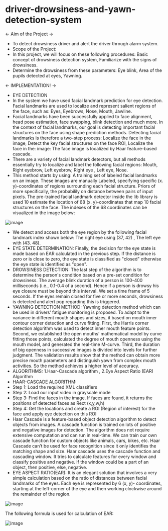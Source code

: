 # driver-drowsiness-and-yawn-detection-system
<- Aim of the Project ->
 
- To detect drowsiness driver and alert the driver through alarm system.
- Scope of the Project:
- In this project, we will focus on these following procedures: Basic concept of drowsiness detection system, Familiarize with the signs of drowsiness.
- Determine the drowsiness from these parameters: Eye blink, Area of the pupils detected at eyes, Yawning.

<- IMPLEMENTATION! ->

- EYE DETECTION
- In the system we have used facial landmark prediction for eye detection. Facial landmarks are used to localize and represent salient regions of the face, such as: Eyes, Eyebrows, Nose, Mouth, Jawline.
- Facial landmarks have been successfully applied to face alignment, head pose estimation, face swapping, blink detection and much more. In the context of facial landmarks, our goal is detecting important facial structures on the face using shape prediction methods. Detecting facial landmarks is therefore a two-step process: Localize the face in the image, Detect the key facial structures on the face ROI, Localize the face in the: image: The face image is localized by Haar feature-based cascade.
- There are a variety of facial landmark detectors, but all methods essentially try to localize and label the following facial regions: Mouth, Right eyebrow, Left eyebrow, Right eye , Left eye, Nose.
- This method starts by using:
A training set of labeled facial landmarks on an image. These images are manually Labeled, specifying specific (x. y)-coordinates of regions surrounding each facial structure. Priors of more specifically, the probabilily on distance between pairs of input pixels. The pre-trained facial landmark detector inside the lib library is used 10 estimate the location of 68 (x. y)-coordinates that map 10 facial structures on the face. The indexes of the 68 coordinates can be visualized in the image below:

![image](https://github.com/Madhusudan1712/driver-drowsiness-and-yawn-detection-system/assets/146712964/abd3aae2-a2bd-4673-b030-e87ba42a6a83)

- We detect and access both the eye region by the following facial landmark index shown below: The right eye using (37, 42) , The left eye with (43. 48).
- EYE STATE DETERMINATION: Finally, the decision for the eye state is made based on EAR calculated in the previous step. If the distance is zero or is close to zero, the eye state is classified as "closed" otherwise the eye state is identified as "open".
- DROWSINESS DETECTION: The last step of the algorithm is to determine the person's condition based on a pre-set condition for drowsiness. The average blink duration of a person is 100-400 milliseconds (i.e., 0.1-0.4 of a second). Hence if a person is drowsy his eye closure must be beyond this interval. We set a time frame of 5 seconds. If the eyes remain closed for five or more seconds, drowsiness is detected and alert pop regarding this is triggered.
- YAWNING DETECTION METHOD: Yawning detection method which can be used in drivers’ fatigue monitoring is proposed. To adapt to the variance in different mouth shapes and sizes, it based on mouth inner contour corner detection and curve fitting. First, the Harris corner detection algorithm was used to detect inner mouth feature points. Second, we established the open mouths’ mathematical model by curve fitting those points, calculated the degree of mouth openness using the mouth model, and generated the real-time M-curve. Third, the duration of big openness in successive images is divided into levels for further judgment. The validation results show that the method can obtain more precise mouth parameters and distinguish yawn from complex mouth activities. So the method achieves a higher level of accuracy.
- ALGORITHMS: 1.Haar-Cascade algorithm , 2.Eye Aspect Ratio (EAR) Algorithm
- HAAR-CASCADE ALGORITHM:
- Step 1: Load the required XML classifiers
- Step 2: Load our input video in grayscale mode
- Step 3: Find the faces in the image. If faces are found, it returns the positions of detected faces as Rect (x,y,w,h)
- Step 4: Get the locations and create a ROI (Region of interest) for the face and apply eye detection on this ROI
- Haar Cascade is a feature-based object detection algorithm to detect objects from images. A cascade function is trained on lots of positive and negative images for detection. The algorithm does not require extensive computation and can run in real-time. We can train our own cascade function for custom objects like animals, cars, bikes, etc. Haar Cascade can’t be used for face recognition since it only identifies the matching shape and size. Haar cascade uses the cascade function and cascading window. It tries to calculate features for every window and classify positive and negative. If the window could be a part of an object, then positive, else, negative.
- EYE ASPECT RATIO(EAR): It is an elegant solution that involves a very simple calculation based on the ratio of distances between facial landmarks of the eyes. Each eye is represented by 6 (x, y)- coordinates, starting at the left-corner of the eye and then working clockwise around the remainder of the region.

![image](https://github.com/Madhusudan1712/driver-drowsiness-and-yawn-detection-system/assets/146712964/f4506eab-09bb-44d2-acac-b1fcbcd5c6f0)

The following formula is used for calculation of EAR:

![image](https://github.com/Madhusudan1712/driver-drowsiness-and-yawn-detection-system/assets/146712964/ac1ecf7d-b3f5-438d-81cd-9ffb80f867de)















